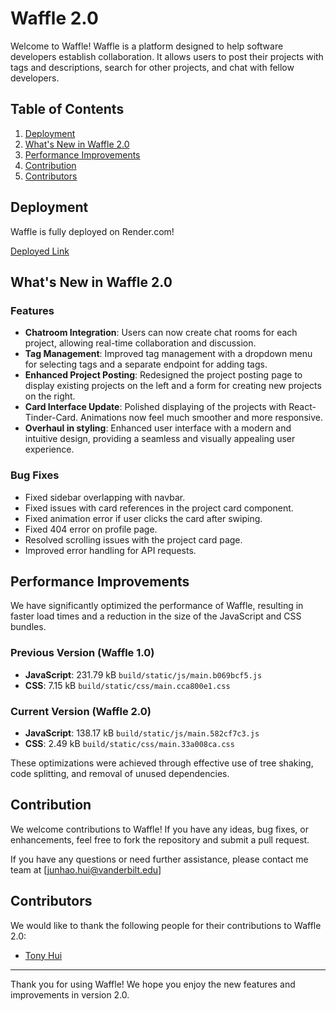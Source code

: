 # Waffle 2.0

Welcome to Waffle! Waffle is a platform designed to help software developers establish collaboration. It allows users to post their projects with tags and descriptions, search for other projects, and chat with fellow developers.

## Table of Contents
1. [Deployment](#deployment)
2. [What's New in Waffle 2.0](#whats-new-in-waffle-20)
3. [Performance Improvements](#performance-improvements)
4. [Contribution](#contribution)
5. [Contributors](#contributors)

## Deployment

Waffle is fully deployed on Render.com!

[Deployed Link](https://legendary-waffle-77sn.onrender.com/)

## What's New in Waffle 2.0

### Features
- **Chatroom Integration**: Users can now create chat rooms for each project, allowing real-time collaboration and discussion.
- **Tag Management**: Improved tag management with a dropdown menu for selecting tags and a separate endpoint for adding tags.
- **Enhanced Project Posting**: Redesigned the project posting page to display existing projects on the left and a form for creating new projects on the right.
- **Card Interface Update**: Polished displaying of the projects with React-Tinder-Card. Animations now feel much smoother and more responsive.
- **Overhaul in styling**: Enhanced user interface with a modern and intuitive design, providing a seamless and visually appealing user experience.

### Bug Fixes
- Fixed sidebar overlapping with navbar.
- Fixed issues with card references in the project card component.
- Fixed animation error if user clicks the card after swiping.
- Fixed 404 error on profile page.
- Resolved scrolling issues with the project card page.
- Improved error handling for API requests.

## Performance Improvements

We have significantly optimized the performance of Waffle, resulting in faster load times and a reduction in the size of the JavaScript and CSS bundles.

### Previous Version (Waffle 1.0)
- **JavaScript**: 231.79 kB `build/static/js/main.b069bcf5.js`
- **CSS**: 7.15 kB `build/static/css/main.cca800e1.css`

### Current Version (Waffle 2.0)
- **JavaScript**: 138.17 kB `build/static/js/main.582cf7c3.js`
- **CSS**: 2.49 kB `build/static/css/main.33a008ca.css`

These optimizations were achieved through effective use of tree shaking, code splitting, and removal of unused dependencies.

## Contribution

We welcome contributions to Waffle! If you have any ideas, bug fixes, or enhancements, feel free to fork the repository and submit a pull request.

If you have any questions or need further assistance, please contact me team at [junhao.hui@vanderbilt.edu]

## Contributors

We would like to thank the following people for their contributions to Waffle 2.0:

- [Tony Hui](https://github.com/Junhao-Hui)


---

Thank you for using Waffle! We hope you enjoy the new features and improvements in version 2.0.
